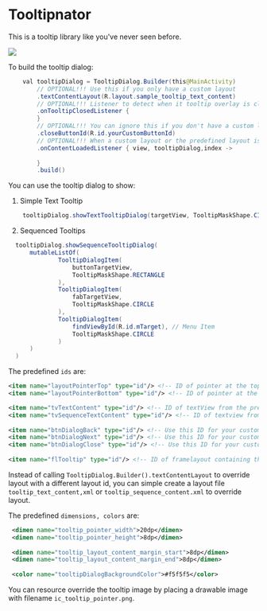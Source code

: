 # Tooltipnator

This is a tooltip library like you've never seen before.

[![](https://jitpack.io/v/rhychel/tooltipnator.svg)](https://jitpack.io/#rhychel/tooltipnator)

To build the tooltip dialog:
```java
    val tooltipDialog = TooltipDialog.Builder(this@MainActivity)  
	    // OPTIONAL!!! Use this if you only have a custom layout
        .textContentLayout(R.layout.sample_tooltip_text_content) 
        // OPTIONAL!!! Listener to detect when it tooltip overlay is closed
        .onTooltipClosedListener {   
        }
        // OPTIONAL!!! You can ignore this if you don't have a custom layout with button
        .closeButtonId(R.id.yourCustomButtonId)
        // OPTIONAL!!! When a custom layout or the predefined layout is loaded, this is called.
        .onContentLoadedListener { view, tooltipDialog,index ->  
            
        }
        .build()
```
You can use the tooltip dialog to show:

 1. Simple Text Tooltip
```java 
    tooltipDialog.showTextTooltipDialog(targetView, TooltipMaskShape.CIRCLE)
  ```

 2. Sequenced Tooltips
 ```java
   tooltipDialog.showSequenceTooltipDialog(
	   mutableListOf(  
			   TooltipDialogItem( 
				   buttonTargetView,
				   TooltipMaskShape.RECTANGLE
			   ),
			   TooltipDialogItem( 
				   fabTargetView,
				   TooltipMaskShape.CIRCLE
			   ),
			   TooltipDialogItem( 
				   findViewById(R.id.mTarget), // Menu Item
				   TooltipMaskShape.CIRCLE
			   )
	   )
   )
 ```

The predefined `ids` are:
```xml
<item name="layoutPointerTop" type="id"/> <!-- ID of pointer at the top of dialog --> 
<item name="layoutPointerBottom" type="id"/> <!-- ID of pointer at the bottom of dialog --> 

<item name="tvTextContent" type="id"/> <!-- ID of textView from the predefined text dialog --> 
<item name="tvSequenceTextContent" type="id"/> <!-- ID of textview from the predefined sequenced dialog --> 
  
<item name="btnDialogBack" type="id"/> <!-- Use this ID for your custom back button to show previous tooltip dialog (for sequenced). --> 
<item name="btnDialogNext" type="id"/> <!-- Use this ID for your custom next button to show next tooltip dialog (for sequenced). -->   
<item name="btnDialogClose" type="id"/> <!-- Use this ID for your custom close button to dismiss tooltip dialog (for text and sequenced). --> 
  
<item name="flTooltip" type="id"/> <!-- ID of framelayout containing the tooltip dialogs --> 
```

Instead of calling `TooltipDialog.Builder().textContentLayout` to override layout with a different layout id, you can simple create a layout file `tooltip_text_content,xml` or `tooltip_sequence_content.xml` to override layout.

The predefined `dimensions, colors` are:
```xml
 <dimen name="tooltip_pointer_width">20dp</dimen>  
 <dimen name="tooltip_pointer_height">8dp</dimen>  
  
 <dimen name="tooltip_layout_content_margin_start">8dp</dimen>  
 <dimen name="tooltip_layout_content_margin_end">8dp</dimen>  
 
 <color name="tooltipDialogBackgroundColor">#f5f5f5</color>
```

You can resource override the tooltip image by placing a drawable image with filename `ic_tooltip_pointer.png`.